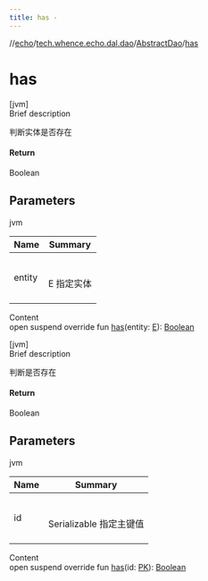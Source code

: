```yaml
---
title: has -
---
```

//[echo](../../index.md)/[tech.whence.echo.dal.dao](../index.md)/[AbstractDao](index.md)/[has](has.md)



# has  
[jvm]  
Brief description  


判断实体是否存在



#### Return  


Boolean



## Parameters  
  
jvm  
  
|  Name|  Summary| 
|---|---|
| entity| <br><br>E 指定实体<br><br>
  
  
Content  
open suspend override fun [has](has.md)(entity: [E](index.md)): [Boolean](https://kotlinlang.org/api/latest/jvm/stdlib/kotlin/-boolean/index.html)  


[jvm]  
Brief description  


判断是否存在



#### Return  


Boolean



## Parameters  
  
jvm  
  
|  Name|  Summary| 
|---|---|
| id| <br><br>Serializable 指定主键值<br><br>
  
  
Content  
open suspend override fun [has](has.md)(id: [PK](index.md)): [Boolean](https://kotlinlang.org/api/latest/jvm/stdlib/kotlin/-boolean/index.html)  



